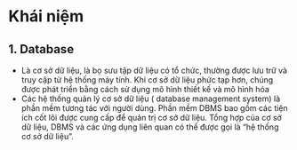 # Khái niệm
## 1. Database
- Là cơ sở dữ liệu, là bọ sưu tập dữ liệu có tổ chức, thường được lưu trữ và truy cập từ hệ thống máy tính. Khi cơ sở dữ liệu phức tạp hơn, chúng được phát triển bằng cách sử dụng mô hình thiết kế  và mô hình hóa
- Các hệ thống quản lý cơ sở dữ liệu ( database management system) là phần mềm tương tác với người dùng. Phần mềm DBMS bao gồm các tiện ích cốt lõi được cung cấp để quản trị cơ sở dữ liệu. Tổng hợp của cơ sở dữ liệu, DBMS và các ứng dụng liên quan có thể được gọi là “hệ thống cơ sở dữ liệu”. 
 
